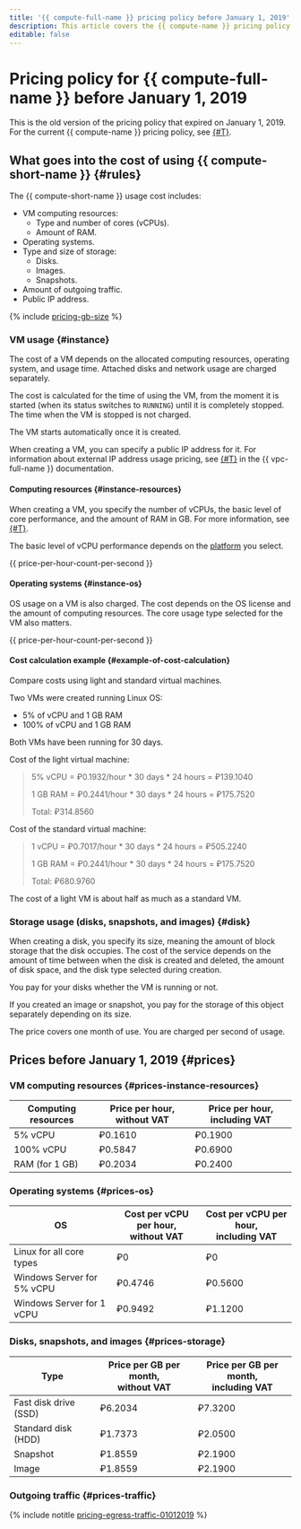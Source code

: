 ```yaml
---
title: '{{ compute-full-name }} pricing policy before January 1, 2019'
description: This article covers the {{ compute-name }} pricing policy that expired on January 1, 2019.
editable: false
---
```


# Pricing policy for {{ compute-full-name }} before January 1, 2019

This is the old version of the pricing policy that expired on January 1, 2019. For the current {{ compute-name }} pricing policy, see [{#T}](../pricing.md).

## What goes into the cost of using {{ compute-short-name }} {#rules}

The {{ compute-short-name }} usage cost includes:
* VM computing resources:
    * Type and number of cores (vCPUs).
    * Amount of RAM.
* Operating systems.
* Type and size of storage:
    * Disks.
    * Images.
    * Snapshots.
* Amount of outgoing traffic.
* Public IP address.

{% include [pricing-gb-size](../../_includes/pricing-gb-size.md) %}

### VM usage {#instance}

The cost of a VM depends on the allocated computing resources, operating system, and usage time. Attached disks and network usage are charged separately.

The cost is calculated for the time of using the VM, from the moment it is started (when its status switches to `RUNNING`) until it is completely stopped. The time when the VM is stopped is not charged.

The VM starts automatically once it is created.

When creating a VM, you can specify a public IP address for it.
For information about external IP address usage pricing, see [{#T}](../../vpc/pricing.md) in the {{ vpc-full-name }} documentation.

#### Computing resources {#instance-resources}

When creating a VM, you specify the number of vCPUs, the basic level of core performance, and the amount of RAM in GB. For more information, see [{#T}](../concepts/performance-levels.md).

The basic level of vCPU performance depends on the [platform](../concepts/vm-platforms.md) you select.

{{ price-per-hour-count-per-second }}

#### Operating systems {#instance-os}

OS usage on a VM is also charged. The cost depends on the OS license and the amount of computing resources. The core usage type selected for the VM also matters.

{{ price-per-hour-count-per-second }}

#### Cost calculation example {#example-of-cost-calculation}

Compare costs using light and standard virtual machines.

Two VMs were created running Linux OS:

* 5% of vCPU and 1 GB RAM
* 100% of vCPU and 1 GB RAM

Both VMs have been running for 30 days.

Cost of the light virtual machine:

> 5% vCPU = ₽0.1932/hour * 30 days * 24 hours = ₽139.1040
>
> 1 GB RAM = ₽0.2441/hour * 30 days * 24 hours = ₽175.7520
>
> Total: ₽314.8560

Cost of the standard virtual machine:

> 1 vCPU = ₽0.7017/hour * 30 days * 24 hours = ₽505.2240
>
> 1 GB RAM = ₽0.2441/hour * 30 days * 24 hours = ₽175.7520
>
> Total: ₽680.9760

The cost of a light VM is about half as much as a standard VM.

### Storage usage (disks, snapshots, and images) {#disk}

When creating a disk, you specify its size, meaning the amount of block storage that the disk occupies. The cost of the service depends on the amount of time between when the disk is created and deleted, the amount of disk space, and the disk type selected during creation.

You pay for your disks whether the VM is running or not.

If you created an image or snapshot, you pay for the storage of this object separately depending on its size.

The price covers one month of use. You are charged per second of usage.

## Prices before January 1, 2019 {#prices}

### VM computing resources {#prices-instance-resources}

| Computing resources | Price per hour, without VAT | Price per hour, including VAT |
----- | ----- | -----
| 5% vCPU | ₽0.1610 | ₽0.1900 |
| 100% vCPU | ₽0.5847 | ₽0.6900 |
| RAM (for 1 GB) | ₽0.2034 | ₽0.2400 |

### Operating systems {#prices-os}

| OS | Cost per vCPU per hour,<br/>without VAT | Cost per vCPU per hour,<br/>including VAT |
----- | ----- | -----
| Linux for all core types | ₽0 | ₽0 |
| Windows Server for 5% vCPU | ₽0.4746 | ₽0.5600 |
| Windows Server for 1 vCPU | ₽0.9492 | ₽1.1200 |

### Disks, snapshots, and images {#prices-storage}

| Type | Price per GB per month,<br/>without VAT | Price per GB per month,<br/>including VAT |
----- | ----- | -----
| Fast disk drive (SSD) | ₽6.2034 | ₽7.3200 |
| Standard disk (HDD) | ₽1.7373 | ₽2.0500 |
| Snapshot | ₽1.8559 | ₽2.1900 |
| Image | ₽1.8559 | ₽2.1900 |

### Outgoing traffic {#prices-traffic}

{% include notitle [pricing-egress-traffic-01012019](../../_includes/pricing/pricing-egress-traffic-01012019.md) %}
